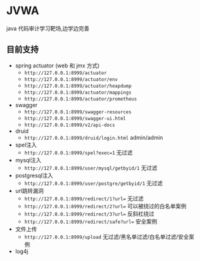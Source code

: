 # JVWA

java 代码审计学习靶场,边学边完善

## 目前支持

- spring actuator (web 和 jmx 方式)
  - `http://127.0.0.1:8999/actuator`
  - `http://127.0.0.1:8999/actuator/env`
  - `http://127.0.0.1:8999/actuator/heapdump`
  - `http://127.0.0.1:8999/actuator/mappings`
  - `http://127.0.0.1:8999/actuator/prometheus`
- swagger
  - `http://127.0.0.1:8999/swagger-resources`
  - `http://127.0.0.1:8999/swagger-ui.html`
  - `http://127.0.0.1:8999/v2/api-docs`
- druid
  - `http://127.0.0.1:8999/druid/login.html` admin/admin
- spel注入
  - `http://127.0.0.1:8999/spel?exec=1` 无过滤
- mysql注入
  - `http://127.0.0.1:8999/user/mysql/getbyid/1` 无过滤
- postgresql注入
  - `http://127.0.0.1:8999/user/postgre/getbyid/1` 无过滤
- url跳转漏洞
  - `http://127.0.0.1:8999/redirect/1?url=` 无过滤
  - `http://127.0.0.1:8999/redirect/2?url=` 可以被绕过的白名单案例
  - `http://127.0.0.1:8999/redirect/3?url=` 反斜杠绕过
  - `http://127.0.0.1:8999/redirect/safe?url=` 安全案例
- 文件上传
  - `http://127.0.0.1:8999/upload` 无过滤/黑名单过滤/白名单过滤/安全案例
- log4j
